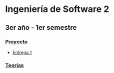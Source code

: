 # Ingeniería de Software 2
## 3er año - 1er semestre
### [Proyecto](https://github.com/Pedro0604/3ro-LS-LI-APU/tree/main/1er_semestre/Ing2/Practicas/Proyecto)
 * [Entrega 1](https://github.com/Pedro0604/3ro-LS-LI-APU/tree/main/1er_semestre/Ing2/Practicas/Proyecto/Entrega_1)
### [Teorías](https://github.com/Pedro0604/3ro-LS-LI-APU/tree/main/1er_semestre/Ing2/Teorias/PDFs)
